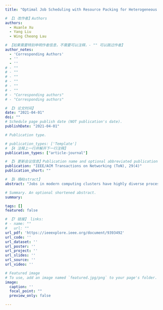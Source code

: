 ```yaml
---
title: "Optimal Job Scheduling with Resource Packing for Heterogeneous Servers"

# 【1 改作者】Authors
authors:
  - Huanle Xu 
  - Yang Liu
  - Wing Cheong Lau

# 【如果需要特别申明作者信息，不需要可以注释，- "" 可以跳过作者】
author_notes:
  - 'Corresponding Authors'
  - ''
  - ''
# - ""
# - ""
# - ""
# - ""
# - ""
# - ""
# - "Corresponding authors"
# - "Corresponding authors"

# 【3 论文时间】
date: "2021-04-01"
doi: ""
# Schedule page publish date (NOT publication's date).
publishDate: "2021-04-01"

# Publication type.

# publication_types: ['Template']
# 【4 注释上一行并解开下一行注释】
publication_types: ["article-journal"]

# 【5 更新会议信息】Publication name and optional abbreviated publication name.
publication: "IEEE/ACM Transactions on Networking (ToN), 29(4)"
publication_short: ""

# 【6 填Abstract】
abstract: "Jobs in modern computing clusters have highly diverse processing duration and heterogeneous resource requirements. In this paper, we consider the problem of job scheduling for a computing cluster comprised of multiple servers with heterogeneous computation resources, while taking the different resource demands of the jobs into account. Our focus is to achieve a low overall job response time for the system (which is also referred to as the job flowtime) while providing fairness between small and large jobs. Since the job flowtime minimization problem under multiple (even homogeneous) servers are known to be NP-hard, we propose an approximation algorithm to tackle the original online scheduling problem by adopting the recently-proposed notion of fractional job flowtime as a surrogate objective for minimization. For the general online job arrival case with multi-dimensional resource requirements, we apply Online Convex Optimization (OCO) techniques to design the corresponding scheduling algorithm with performance guarantees. In the single-dimensional resource setting, we show that the dynamic fit of the online version of our approximate algorithm grows only sublinearly with respect to time and derive a bound for its dynamic regret when comparing to its offline counterpart. While the baseline version of our proposed scheduling algorithm assumes the possibilities of job preemption and job migration across different servers, we show that the extent of job preemption and migration can be well controlled by augmenting the objective function with the corresponding switching costs."

# Summary. An optional shortened abstract.
summary: 

tags: []
featured: false

# 【7 链接】 links:
# - name: ""
#   url: ""
url_pdf: 'https://ieeexplore.ieee.org/document/9393492'
url_code: ''
url_dataset: ''
url_poster: ''
url_project: ''
url_slides: ''
url_source: ''
url_video: ''

# Featured image
# To use, add an image named `featured.jpg/png` to your page's folder. 
image:
  caption: ''
  focal_point: ""
  preview_only: false

---
```



